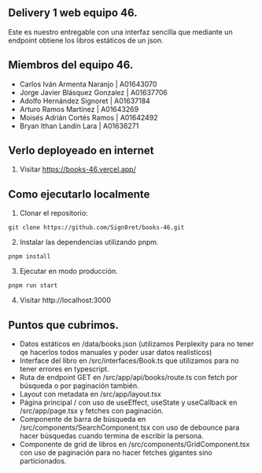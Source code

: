 ## Delivery 1 web equipo 46.
Este es nuestro entregable con una interfaz sencilla que mediante un endpoint obtiene los libros estáticos de un json.

## Miembros del equipo 46.
- Carlos Iván Armenta Naranjo | A01643070
- Jorge Javier Blásquez Gonzalez | A01637706 
- Adolfo Hernández Signoret | A01637184
- Arturo Ramos Martínez | A01643269
- Moisés Adrián Cortés Ramos | A01642492
- Bryan Ithan Landín Lara | A01636271


## Verlo deployeado en internet
1. Visitar https://books-46.vercel.app/

## Como ejecutarlo localmente
1. Clonar el repositorio:
```
git clone https://github.com/Sign0ret/books-46.git
```
2. Instalar las dependencias utilizando pnpm.
```
pnpm install
```
3. Ejecutar en modo producción.
```
pnpm run start
```
4. Visitar http://localhost:3000

## Puntos que cubrimos.
- Datos estáticos en /data/books.json (utilizamos Perplexity para no tener qe hacerlos todos manuales y poder usar datos realisticos)
- Interface del libro en /src/interfaces/Book.ts que utilizamos para no tener errores en typescript.
- Ruta de endpoint GET en /src/app/api/books/route.ts con fetch por búsqueda o por paginación también.
- Layout con metadata en /src/app/layout.tsx
- Página principal / con uso de useEffect, useState y useCallback en /src/app/page.tsx y fetches con paginación.
- Componente de barra de búsqueda en /src/components/SearchComponent.tsx con uso de debounce para hacer búsquedas cuando termina de escribir la persona.
- Componente de grid de libros en /src/components/GridComponent.tsx con uso de paginación para no hacer fetches gigantes sino particionados.